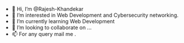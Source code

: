 - 👋 Hi, I’m @Rajesh-Khandekar
- 👀 I’m interested in Web Development and Cybersecurity networking.
- 🌱 I’m currently learning Web Development
- 💞️ I’m looking to collaborate on ...
- 📫 For any query mail me .

<!---
Rajesh-Khandekar/Rajesh-Khandekar is a ✨ special ✨ repository because its `README.md` (this file) appears on your GitHub profile.
You can click the Preview link to take a look at your changes.
--->
